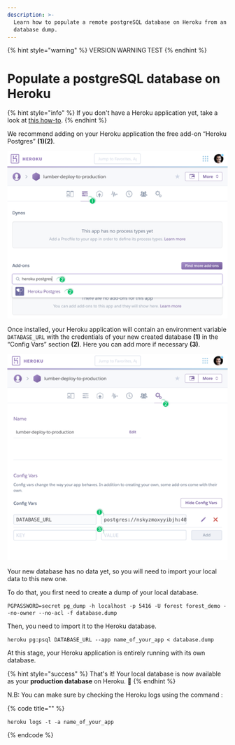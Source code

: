 ```yaml
---
description: >-
  Learn how to populate a remote postgreSQL database on Heroku from an existing
  database dump.
---
```


{% hint style="warning" %}
VERSION WARNING TEST
{% endhint %}

# Populate a postgreSQL database on Heroku

{% hint style="info" %}
If you don't have a Heroku application yet, take a look at [this how-to](../setup/deploy-to-production-on-heroku.md).
{% endhint %}

We recommend adding on your Heroku application the free add-on “Heroku Postgres” **(1)(2)**.

![](<../../.gitbook/assets/deploy heroku 4.png>)

Once installed, your Heroku application will contain an environment variable `DATABASE_URL` with the credentials of your new created database **(1)** in the “Config Vars” section **(2)**. Here you can add more if necessary **(3)**.

![](<../../.gitbook/assets/deploy heroku 5.png>)

Your new database has no data yet, so you will need to import your local data to this new one.&#x20;

To do that, you first need to create a dump of your local database.&#x20;

```
PGPASSWORD=secret pg_dump -h localhost -p 5416 -U forest forest_demo --no-owner --no-acl -f database.dump
```

Then, you need to import it to the Heroku database.

```
heroku pg:psql DATABASE_URL --app name_of_your_app < database.dump
```

At this stage, your Heroku application is entirely running with its own database. &#x20;

{% hint style="success" %}
That's it! Your local database is now available as your **production database** on Heroku. 🎉
{% endhint %}

N.B: You can make sure by checking the Heroku logs using the command :

{% code title="" %}
```
heroku logs -t -a name_of_your_app
```
{% endcode %}
